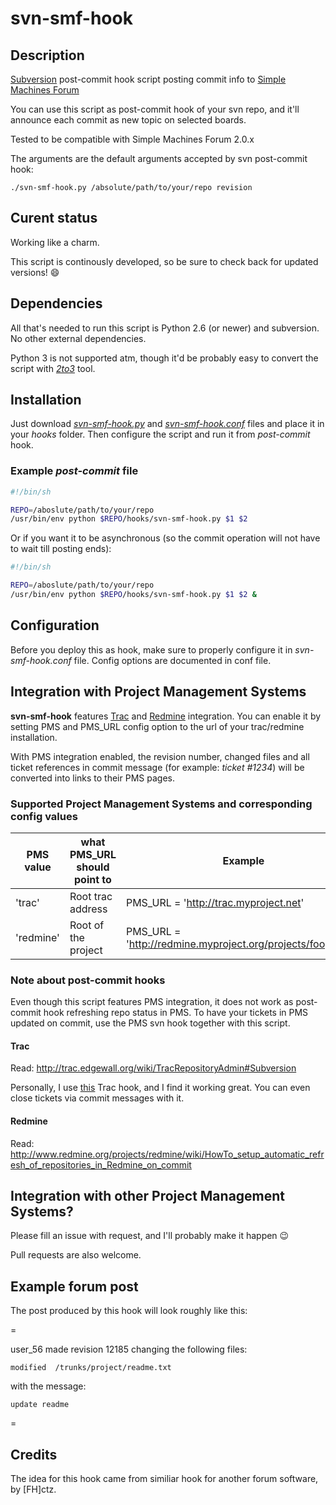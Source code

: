 svn-smf-hook
============

## Description

[Subversion](https://subversion.apache.org/) post-commit hook script posting commit info to [Simple Machines Forum](http://www.simplemachines.org/)

You can use this script as post-commit hook of your svn repo,
and it'll announce each commit as new topic on selected boards.

Tested to be compatible with Simple Machines Forum 2.0.x

The arguments are the default arguments accepted by svn post-commit hook:

~~~
./svn-smf-hook.py /absolute/path/to/your/repo revision
~~~

## Curent status

Working like a charm.

This script is continously developed, so be sure to check back for updated versions! :smile:

## Dependencies

All that's needed to run this script is Python 2.6 (or newer) and subversion. No other external dependencies.

Python 3 is not supported atm, though it'd be probably easy to convert the script with [*2to3*](http://docs.python.org/2/library/2to3.html) tool.

## Installation

Just download [*svn-smf-hook.py*](https://raw.github.com/spitfire05/svn-smf-hook/master/svn-smf-hook.py) and [*svn-smf-hook.conf*](https://raw.github.com/spitfire05/svn-smf-hook/master/svn-smf-hook.conf) files and place it in your *hooks* folder. Then configure the script and run it from *post-commit* hook.

### Example *post-commit* file

``` sh
#!/bin/sh

REPO=/aboslute/path/to/your/repo
/usr/bin/env python $REPO/hooks/svn-smf-hook.py $1 $2
```

Or if you want it to be asynchronous (so the commit operation will not have to wait till posting ends):

``` sh
#!/bin/sh

REPO=/aboslute/path/to/your/repo
/usr/bin/env python $REPO/hooks/svn-smf-hook.py $1 $2 &
```

## Configuration

Before you deploy this as hook, make sure to properly configure it in *svn-smf-hook.conf* file. Config options are documented in conf file.

## Integration with Project Management Systems

**svn-smf-hook** features [Trac](http://trac.edgewall.org/) and [Redmine](http://redmine.org) integration. You can enable it by setting PMS and PMS_URL config option to the url of your trac/redmine installation.

With PMS integration enabled, the revision number, changed files and all ticket references in commit message (for example: *ticket #1234*) will be converted into links to their PMS pages.

### Supported Project Management Systems and corresponding config values

PMS value | what PMS_URL should point to | Example
--------- | ---------------------------- | -------
'trac' | Root trac address | PMS_URL = 'http://trac.myproject.net'
'redmine' | Root of the project | PMS_URL = 'http://redmine.myproject.org/projects/fooproject'

### Note about post-commit hooks

Even though this script features PMS integration, it does not work as post-commit hook refreshing repo status in PMS. To have your tickets in PMS updated on commit, use the PMS svn hook together with this script.

#### Trac

Read: http://trac.edgewall.org/wiki/TracRepositoryAdmin#Subversion

Personally, I use [this](http://trac.edgewall.org/attachment/wiki/TracMultipleProjects/ComprehensiveSolution/trac-post-commit-hook) Trac hook, and I find it working great. You can even close tickets via commit messages with it.

#### Redmine

Read: http://www.redmine.org/projects/redmine/wiki/HowTo_setup_automatic_refresh_of_repositories_in_Redmine_on_commit

## Integration with other Project Management Systems?

Please fill an issue with request, and I'll probably make it happen :wink:

Pull requests are also welcome.

## Example forum post

The post produced by this hook will look roughly like this:

=

user_56 made revision 12185 changing the following files:

~~~
modified  /trunks/project/readme.txt
~~~
with the message:

~~~
update readme
~~~

=

## Credits

The idea for this hook came from similiar hook for another forum software, by [FH]ctz.
